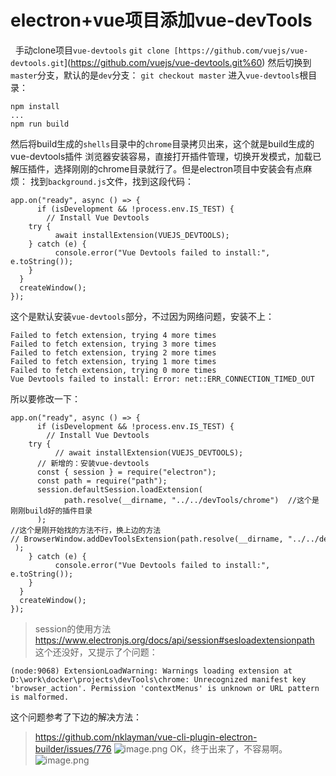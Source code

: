 # electron+vue项目添加vue-devTools

 
手动clone项目`vue-devtools`
`git clone [https://github.com/vuejs/vue-devtools.git`](https://github.com/vuejs/vue-devtools.git%60)
然后切换到`master`分支，默认的是`dev`分支：
`git checkout master`
进入`vue-devtools`根目录：

```
npm install
...
npm run build
```

然后将build生成的`shells`目录中的`chrome`目录拷贝出来，这个就是build生成的vue-devtools插件
浏览器安装容易，直接打开插件管理，切换开发模式，加载已解压插件，选择刚刚的chrome目录就行了。但是electron项目中安装会有点麻烦：
找到`background.js`文件，找到这段代码：

```
app.on("ready", async () => {
      if (isDevelopment && !process.env.IS_TEST) {
        // Install Vue Devtools
    try {
          await installExtension(VUEJS_DEVTOOLS);
    } catch (e) {
          console.error("Vue Devtools failed to install:", e.toString());
    }
  }
  createWindow();
});
```

这个是默认安装`vue-devtools`部分，不过因为网络问题，安装不上：

```
Failed to fetch extension, trying 4 more times
Failed to fetch extension, trying 3 more times
Failed to fetch extension, trying 2 more times
Failed to fetch extension, trying 1 more times
Failed to fetch extension, trying 0 more times
Vue Devtools failed to install: Error: net::ERR_CONNECTION_TIMED_OUT
```

所以要修改一下：

```
app.on("ready", async () => {
      if (isDevelopment && !process.env.IS_TEST) {
        // Install Vue Devtools
    try {
          // await installExtension(VUEJS_DEVTOOLS);
      // 新增的：安装vue-devtools
      const { session } = require("electron");
      const path = require("path");
      session.defaultSession.loadExtension(
            path.resolve(__dirname, "../../devTools/chrome")  //这个是刚刚build好的插件目录
      );  
//这个是刚开始找的方法不行，换上边的方法
// BrowserWindow.addDevToolsExtension(path.resolve(__dirname, "../../devTools/chrome")  );
    } catch (e) {
          console.error("Vue Devtools failed to install:", e.toString());
    }
  }
  createWindow();
});
```

>session的使用方法
>https://www.electronjs.org/docs/api/session#sesloadextensionpath
这个还没好，又提示了个问题：

```
(node:9068) ExtensionLoadWarning: Warnings loading extension at D:\work\docker\projects\devTools\chrome: Unrecognized manifest key 'browser_action'. Permission 'contextMenus' is unknown or URL pattern is malformed.
```

这个问题参考了下边的解决方法：
>https://github.com/nklayman/vue-cli-plugin-electron-builder/issues/776
![image.png](https://upload-images.jianshu.io/upload_images/1724024-ed4f525a78e7ba58.png?imageMogr2/auto-orient/strip%7CimageView2/2/w/1240)
OK，终于出来了，不容易啊。
![image.png](https://upload-images.jianshu.io/upload_images/1724024-8774200d8326656e.png?imageMogr2/auto-orient/strip%7CimageView2/2/w/1240)
